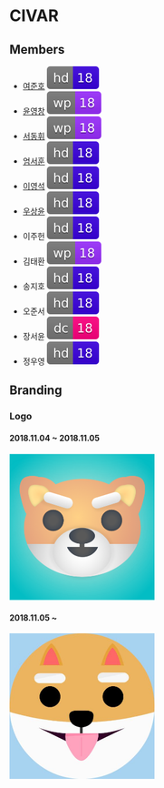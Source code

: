 # CIVAR

## Members

- [여준호](https://github.com/junhoyeo) ![hd18](./images/badges/18hd.svg)
- [윤영창](https://github.com/YunYeongChang) ![wp18](./images/badges/18wp.svg)
- [서동휘](https://github.com/suhdonghwi) ![wp18](./images/badges/18wp.svg)
- [엄서훈](https://github.com/uhmtoto) ![hd18](./images/badges/18hd.svg)
- [이영석](https://github.com/youngsouk) ![hd18](./images/badges/18hd.svg)
- [우상윤](https://github.com/SYWoo2003) ![hd18](./images/badges/18hd.svg)
- 이주헌 ![hd18](./images/badges/18hd.svg)
- 김태환 ![wp18](./images/badges/18wp.svg)
- 송지호 ![hd18](./images/badges/18hd.svg)
- 오준서 ![hd18](./images/badges/18hd.svg)
- 장서윤 ![dc18](./images/badges/18dc.svg)
- 정우영 ![hd18](./images/badges/18hd.svg)

## Branding

### Logo

#### 2018.11.04 ~ 2018.11.05
<img src="./images/design/logo/20181104/logo.png" width=256>

#### 2018.11.05 ~ 
<img src="./images/design/logo/20181105/logo.jpeg" width=256>
